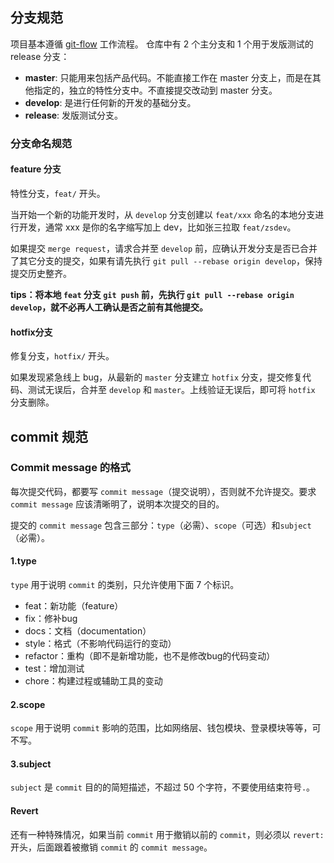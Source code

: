 ## 分支规范
项目基本遵循 [git-flow](https://www.git-tower.com/learn/git/ebook/cn/command-line/advanced-topics/git-flow) 工作流程。
仓库中有 2 个主分支和 1 个用于发版测试的 release 分支：

* **master**: 只能用来包括产品代码。不能直接工作在 master 分支上，而是在其他指定的，独立的特性分支中。不直接提交改动到 master 分支。
* **develop**: 是进行任何新的开发的基础分支。
* **release**: 发版测试分支。

### 分支命名规范
#### feature 分支
特性分支，`feat/` 开头。

当开始一个新的功能开发时，从 `develop` 分支创建以 `feat/xxx` 命名的本地分支进行开发，通常 xxx 是你的名字缩写加上 dev，比如张三拉取 `feat/zsdev`。

如果提交 `merge request`，请求合并至 `develop` 前，应确认开发分支是否已合并了其它分支的提交，如果有请先执行 `git pull --rebase origin develop`，保持提交历史整齐。

**tips：将本地 `feat` 分支 `git push` 前，先执行 `git pull --rebase origin develop`，就不必再人工确认是否之前有其他提交。**

#### hotfix分支
修复分支，`hotfix/` 开头。

如果发现紧急线上 bug，从最新的 `master` 分支建立 `hotfix` 分支，提交修复代码、测试无误后，合并至 `develop` 和 `master`。上线验证无误后，即可将 `hotfix` 分支删除。

## commit 规范
### Commit message 的格式
每次提交代码，都要写 `commit message`（提交说明），否则就不允许提交。要求 `commit message` 应该清晰明了，说明本次提交的目的。

提交的 `commit message` 包含三部分：`type`（必需）、`scope`（可选）和`subject`（必需）。

#### 1.type
`type` 用于说明 `commit` 的类别，只允许使用下面 7 个标识。

* feat：新功能（feature）
* fix：修补bug
* docs：文档（documentation）
* style：格式（不影响代码运行的变动）
* refactor：重构（即不是新增功能，也不是修改bug的代码变动）
* test：增加测试
* chore：构建过程或辅助工具的变动

#### 2.scope
`scope` 用于说明 `commit` 影响的范围，比如网络层、钱包模块、登录模块等等，可不写。

#### 3.subject
`subject` 是 `commit` 目的的简短描述，不超过 50 个字符，不要使用结束符号`.`。

#### Revert
还有一种特殊情况，如果当前 `commit` 用于撤销以前的 `commit`，则必须以 `revert:` 开头，后面跟着被撤销 `commit` 的 `commit message`。
